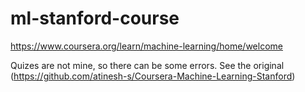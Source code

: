 # ml-stanford-course
https://www.coursera.org/learn/machine-learning/home/welcome

Quizes are not mine, so there can be some errors. See the original (https://github.com/atinesh-s/Coursera-Machine-Learning-Stanford)